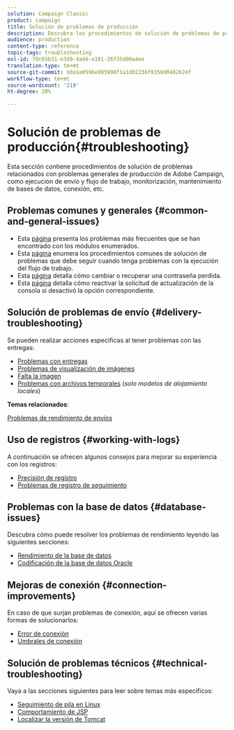 ```yaml
---
solution: Campaign Classic
product: campaign
title: Solución de problemas de producción
description: Descubra los procedimientos de solución de problemas de producción relacionados con la configuración de Adobe Campaign, la supervisión, el proceso de actualización, el procesamiento de datos y el procedimiento de mantenimiento de la base de datos.
audience: production
content-type: reference
topic-tags: troubleshooting
exl-id: 78c65b31-e3d9-4a46-a101-26f35d00a4ee
translation-type: tm+mt
source-git-commit: b0a1e0596e985998f1a1d02236f9359d0482624f
workflow-type: tm+mt
source-wordcount: '219'
ht-degree: 20%

---
```


# Solución de problemas de producción{#troubleshooting}

Esta sección contiene procedimientos de solución de problemas relacionados con problemas generales de producción de Adobe Campaign, como ejecución de envío y flujo de trabajo, monitorización, mantenimiento de bases de datos, conexión, etc.

## Problemas comunes y generales {#common-and-general-issues}

* Esta [página](../../production/using/modules-and-frequent-issues.md) presenta los problemas más frecuentes que se han encontrado con los módulos enumerados.
* Esta [página](../../production/using/workflow-execution.md) enumera los procedimientos comunes de solución de problemas que debe seguir cuando tenga problemas con la ejecución del flujo de trabajo.
* Esta [página](../../production/using/lost-password.md) detalla cómo cambiar o recuperar una contraseña perdida.
* Esta [página](../../production/using/console-update.md) detalla cómo reactivar la solicitud de actualización de la consola si desactivó la opción correspondiente.

## Solución de problemas de envío {#delivery-troubleshooting}

Se pueden realizar acciones específicas al tener problemas con las entregas:
* [Problemas con entregas](../../production/using/performance-and-throughput-issues.md#deliverability_issues)
* [Problemas de visualización de imágenes](../../production/using/image-display-issues.md)
* [Falta la imagen](../../production/using/images-missing.md)
* [Problemas con archivos temporales](../../production/using/temporary-files.md)  (*solo modelos de alojamiento locales*)

**Temas relacionados**:

[Problemas de rendimiento de envíos](../../delivery/using/delivery-performances.md)

## Uso de registros {#working-with-logs}

A continuación se ofrecen algunos consejos para mejorar su experiencia con los registros:

* [Precisión de registro](../../production/using/log-precision.md)
* [Problemas de registro de seguimiento](../../production/using/tracking-logs-issues.md)

## Problemas con la base de datos {#database-issues}

Descubra cómo puede resolver los problemas de rendimiento leyendo las siguientes secciones:

* [Rendimiento de la base de datos](../../production/using/database-performances.md)
* [Codificación de la base de datos Oracle](../../production/using/encoding-of-the-oracle-database.md)

## Mejoras de conexión {#connection-improvements}

En caso de que surjan problemas de conexión, aquí se ofrecen varias formas de solucionarlos:

* [Error de conexión](../../production/using/failure-to-connect.md)
* [Umbrales de conexión](../../production/using/connection-thresholds.md)

## Solución de problemas técnicos {#technical-troubleshooting}

Vaya a las secciones siguientes para leer sobre temas más específicos:

* [Seguimiento de pila en Linux](../../production/using/stack-trace-in-linux.md)
* [Comportamiento de JSP](../../production/using/jsp-behavior.md)
* [Localizar la versión de Tomcat](../../production/using/locate-tomcat-version.md)
